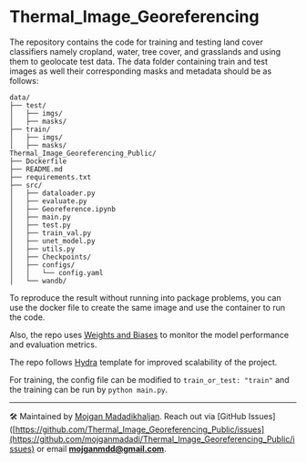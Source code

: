 # Thermal_Image_Georeferencing

The repository contains the code for training and testing land cover classifiers namely cropland, water, tree cover, and grasslands and using them to geolocate test data.
The data folder containing train and test images as well their corresponding masks and metadata should be as follows:

```
data/  
├── test/  
│   ├── imgs/  
│   ├── masks/  
├── train/  
│   ├── imgs/  
│   ├── masks/  
Thermal_Image_Georeferencing_Public/  
├── Dockerfile  
├── README.md  
├── requirements.txt  
├── src/  
│   ├── dataloader.py  
│   ├── evaluate.py  
│   ├── Georeference.ipynb  
│   ├── main.py  
│   ├── test.py  
│   ├── train_val.py  
│   ├── unet_model.py  
│   ├── utils.py  
│   ├── Checkpoints/  
│   ├── configs/  
│   │   └── config.yaml  
│   └── wandb/
```

                
To reproduce the result without running into package problems, you can use the docker file to create the same image and use the container to run the code. 

Also, the repo uses [Weights and Biases](https://wandb.ai/site/) to monitor the model performance and evaluation metrics.

The repo follows [Hydra](https://hydra.cc/docs/intro/) template for improved scalability of the project.

For training, the config file can be modified to `train_or_test: "train"` and the training can be run by `python main.py`.

---
🛠 Maintained by [Mojgan Madadikhaljan](https://github.com/mojganmadadi). Reach out via [GitHub Issues]([https://github.com/Thermal_Image_Georeferencing_Public/issues](https://github.com/mojganmadadi/Thermal_Image_Georeferencing_Public/issues) or email **mojganmdd@gmail.com**.  
